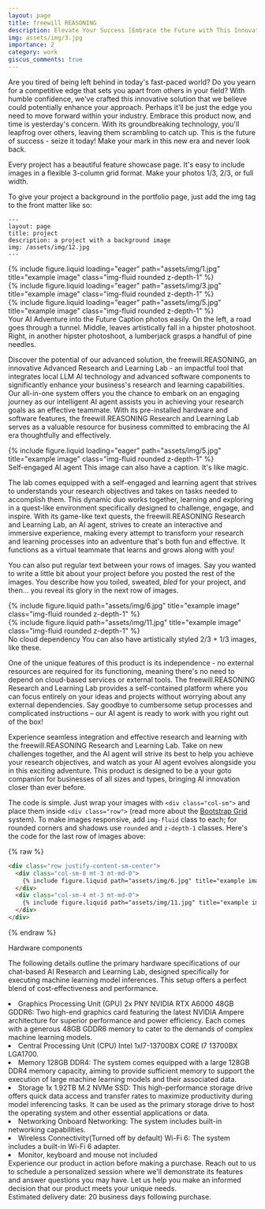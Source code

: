 ```yaml
---
layout: page
title: freewill REASONING
description: Elevate Your Success [Embrace the Future with This Innovative Product]
img: assets/img/3.jpg
importance: 2
category: work
giscus_comments: true
---
```


Are you tired of being left behind in today's fast-paced world? Do you yearn for a competitive edge that sets you apart from others in your field? With humble confidence, we've crafted this innovative solution that we believe could potentially enhance your approach. Perhaps it'll be just the edge you need to move forward within your industry. Embrace this product now, and time is yesterday's concern. With its groundbreaking technology, you'll leapfrog over others, leaving them scrambling to catch up. This is the future of success - seize it today! Make your mark in this new era and never look back.

Every project has a beautiful feature showcase page.
It's easy to include images in a flexible 3-column grid format.
Make your photos 1/3, 2/3, or full width.

To give your project a background in the portfolio page, just add the img tag to the front matter like so:

    ---
    layout: page
    title: project
    description: a project with a background image
    img: /assets/img/12.jpg
    ---

<div class="row">
    <div class="col-sm mt-3 mt-md-0">
        {% include figure.liquid loading="eager" path="assets/img/1.jpg" title="example image" class="img-fluid rounded z-depth-1" %}
    </div>
    <div class="col-sm mt-3 mt-md-0">
        {% include figure.liquid loading="eager" path="assets/img/3.jpg" title="example image" class="img-fluid rounded z-depth-1" %}
    </div>
    <div class="col-sm mt-3 mt-md-0">
        {% include figure.liquid loading="eager" path="assets/img/5.jpg" title="example image" class="img-fluid rounded z-depth-1" %}
    </div>
</div>
<div class="caption">
    Your AI Adventure into the Future
    Caption photos easily. On the left, a road goes through a tunnel. Middle, leaves artistically fall in a hipster photoshoot. Right, in another hipster photoshoot, a lumberjack grasps a handful of pine needles.
</div>

Discover the potential of our advanced solution, the freewill.REASONING, an innovative Advanced Research and Learning Lab - an impactful tool that integrates local LLM AI technology and advanced software components to significantly enhance your business's research and learning capabilities. Our all-in-one system offers you the chance to embark on an engaging journey as our intelligent AI agent assists you in achieving your research goals as an effective teammate. With its pre-installed hardware and software features, the freewill.REASONING Research and Learning Lab serves as a valuable resource for business committed to embracing the AI era thoughtfully and effectively.

<div class="row">
    <div class="col-sm mt-3 mt-md-0">
        {% include figure.liquid loading="eager" path="assets/img/5.jpg" title="example image" class="img-fluid rounded z-depth-1" %}
    </div>
</div>
<div class="caption">
    Self-engaged AI agent
    This image can also have a caption. It's like magic.
</div>

The lab comes equipped with a self-engaged and learning agent that strives to understands your research objectives and takes on tasks needed to accomplish them. This dynamic duo works together, learning and exploring in a quest-like environment specifically designed to challenge, engage, and inspire. With its game-like text quests, the freewill.REASONING Research and Learning Lab, an AI agent, strives to create an interactive and immersive experience, making every attempt to transform your research and learning processes into an adventure that's both fun and effective. It functions as a virtual teammate that learns and grows along with you!

You can also put regular text between your rows of images.
Say you wanted to write a little bit about your project before you posted the rest of the images.
You describe how you toiled, sweated, _bled_ for your project, and then... you reveal its glory in the next row of images.

<div class="row justify-content-sm-center">
    <div class="col-sm-8 mt-3 mt-md-0">
        {% include figure.liquid path="assets/img/6.jpg" title="example image" class="img-fluid rounded z-depth-1" %}
    </div>
    <div class="col-sm-4 mt-3 mt-md-0">
        {% include figure.liquid path="assets/img/11.jpg" title="example image" class="img-fluid rounded z-depth-1" %}
    </div>
</div>
<div class="caption">
    No cloud dependency
    You can also have artistically styled 2/3 + 1/3 images, like these.
</div>

One of the unique features of this product is its independence - no external resources are required for its functioning, meaning there's no need to depend on cloud-based services or external tools. The freewill.REASONING Research and Learning Lab provides a self-contained platform where you can focus entirely on your ideas and projects without worrying about any external dependencies. Say goodbye to cumbersome setup processes and complicated instructions – our AI agent is ready to work with you right out of the box!

Experience seamless integration and effective research and learning with the freewill.REASONING Research and Learning Lab. Take on new challenges together, and the AI agent will strive its best to help you achieve your research objectives, and watch as your AI agent evolves alongside you in this exciting adventure. This product is designed to be a your goto companion for businesses of all sizes and types, bringing AI innovation closer than ever before.


The code is simple.
Just wrap your images with `<div class="col-sm">` and place them inside `<div class="row">` (read more about the <a href="https://getbootstrap.com/docs/4.4/layout/grid/">Bootstrap Grid</a> system).
To make images responsive, add `img-fluid` class to each; for rounded corners and shadows use `rounded` and `z-depth-1` classes.
Here's the code for the last row of images above:

{% raw %}

```html
<div class="row justify-content-sm-center">
  <div class="col-sm-8 mt-3 mt-md-0">
    {% include figure.liquid path="assets/img/6.jpg" title="example image" class="img-fluid rounded z-depth-1" %}
  </div>
  <div class="col-sm-4 mt-3 mt-md-0">
    {% include figure.liquid path="assets/img/11.jpg" title="example image" class="img-fluid rounded z-depth-1" %}
  </div>
</div>
```

{% endraw %}

<div class="caption">
    Hardware components
</div>

The following details outline the primary hardware specifications of our chat-based AI Research and Learning Lab, designed specifically for executing machine learning model inferences. This setup offers a perfect blend of cost-effectiveness and performance.


<li>Graphics Processing Unit (GPU)
2x PNY NVIDIA RTX A6000 48GB GDDR6: Two high-end graphics card featuring the latest NVIDIA Ampere architecture for superior performance and power efficiency. Each comes with a generous 48GB GDDR6 memory to cater to the demands of complex machine learning models.</li>

<li>Central Processing Unit (CPU)
Intel 1xI7-13700BX CORE I7 13700BX LGA1700.</li>

<li>Memory
128GB DDR4: The system comes equipped with a large 128GB DDR4 memory capacity, aiming to provide sufficient memory to support the execution of large machine learning models and their associated data.</li>

<li>Storage
1x 1.92TB M.2 NVMe SSD: This high-performance storage drive offers quick data access and transfer rates to maximize productivity during model inferencing tasks. It can be used as the primary storage drive to host the operating system and other essential applications or data.</li>

<li>Networking
Onboard Networking: The system includes built-in networking capabilities.</li>

<li>Wireless Connectivity(Turned off by default)
Wi-Fi 6: The system includes a built-in Wi-Fi 6 adapter.</li>


<li>Monitor, keyboard and mouse not included</li>


<div>Experience our product in action before making a purchase. Reach out to us to schedule a personalized session where we'll demonstrate its features and answer questions you may have. Let us help you make an informed decision that our product meets your unique needs.</div>


<div>Estimated delivery date: 20 business days following purchase.</div>


